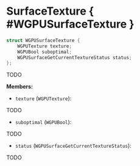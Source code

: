 

# SurfaceTexture { #WGPUSurfaceTexture }

```C
struct WGPUSurfaceTexture {
    WGPUTexture texture;
    WGPUBool suboptimal;
    WGPUSurfaceGetCurrentTextureStatus status;
};
```


TODO


**Members:**


 - `texture` (`WGPUTexture`):


TODO


 - `suboptimal` (`WGPUBool`):


TODO


 - `status` (`WGPUSurfaceGetCurrentTextureStatus`):


TODO




